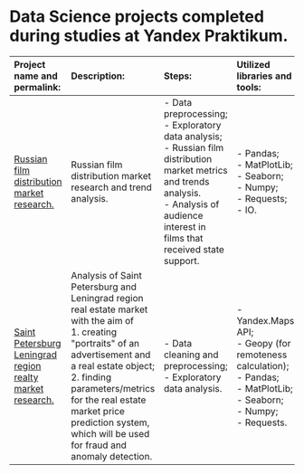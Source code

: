 # Data Science projects completed during studies at Yandex Praktikum.
| Project name and permalink: | Description: | Steps: | Utilized libraries and tools: | Results: |
| :- | :- | :- | :- | :- |
| [Russian film distribution market research.](https://github.com/mrBrain101/Yandex_Praktikum_2023/blob/468ee601de11a75b10659e26f2ace5f5e8c5dcb1/Ya_Practicum_MK_movie_research_distr.ipynb) | Russian film distribution market research and trend analysis. | - Data preprocessing; <br>- Exploratory data analysis; <br>- Russian film distribution market metrics and trends analysis. <br>- Analysis of audience interest in films that received state support.| - Pandas; <br>- MatPlotLib;<br>- Seaborn;<br>- Numpy; <br>- Requests; <br>- IO. | Presentation of analytical discoveries in the form of a text report.
|[Saint Petersburg Leningrad region realty market research.](https://github.com/mrBrain101/Yandex_Praktikum_2023/blob/468ee601de11a75b10659e26f2ace5f5e8c5dcb1/Ya_Practicum_SPB_realty_research_distr.ipynb) | Analysis of Saint Petersburg and Leningrad region real estate market with the aim of <br> 1. creating "portraits" of an advertisement and a real estate object; <br> 2. finding parameters/metrics for the real estate market price prediction system, which will be used for fraud and anomaly detection. | - Data cleaning and preprocessing;<br> - Exploratory data analysis. | - Yandex.Maps API; <br> - Geopy (for remoteness calculation); <br> - Pandas; <br> - MatPlotLib; <br> - Seaborn; <br> - Numpy; <br> - Requests. | - "Portraits" of an ad and a real estate object in Saint Petersburg and Leningrad region. <br> - List of parameters/metrics that contribute to the market price of the real estate object the most, and consequentially are most useful in anomaly and fraud prediction. |
